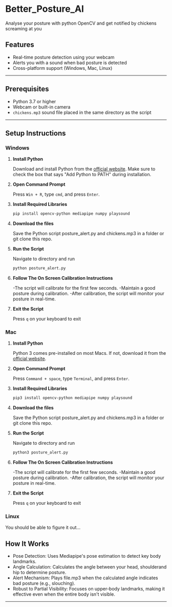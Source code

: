 # Better_Posture_AI
Analyse your posture with python OpenCV and get notified by chickens screaming at you

## Features

- Real-time posture detection using your webcam
- Alerts you with a sound when bad posture is detected
- Cross-platform support (Windows, Mac, Linux)

---

## Prerequisites

- Python 3.7 or higher
- Webcam or built-in camera
- `chickens.mp3` sound file placed in the same directory as the script

---

## Setup Instructions

### Windows

1. **Install Python**

   Download and install Python from the [official website](https://www.python.org/downloads/windows/). Make sure to check the box that says "Add Python to PATH" during installation.

2. **Open Command Prompt**

   Press `Win + R`, type `cmd`, and press `Enter`.

3. **Install Required Libraries**

   ```bash
   pip install opencv-python mediapipe numpy playsound

4. **Download the files**

   Save the Python script posture_alert.py and chickens.mp3 in a folder or git clone this repo.

5. **Run the Script**

   Navigate to directory and run
   ```bash
   python posture_alert.py

6. **Follow The On Screen Calibration Instructions**

   -The script will calibrate for the first few seconds.
   -Maintain a good posture during calibration.
   -After calibration, the script will monitor your posture in real-time.

7. **Exit the Script**

   Press `q` on your keyboard to exit

### Mac

1. **Install Python**

   Python 3 comes pre-installed on most Macs. If not, download it from the [official website](https://www.python.org/downloads/mac-osx/).

2. **Open Command Prompt**

   Press `Command + space`, type `Terminal`, and press `Enter`.

3. **Install Required Libraries**

   ```bash
   pip3 install opencv-python mediapipe numpy playsound

4. **Download the files**

   Save the Python script posture_alert.py and chickens.mp3 in a folder or git clone this repo.

5. **Run the Script**

   Navigate to directory and run
   ```bash
   python3 posture_alert.py

6. **Follow The On Screen Calibration Instructions**

   -The script will calibrate for the first few seconds.
   -Maintain a good posture during calibration.
   -After calibration, the script will monitor your posture in real-time.

7. **Exit the Script**

   Press `q` on your keyboard to exit

### Linux

   You should be able to figure it out...


## How It Works

- Pose Detection: Uses Mediapipe's pose estimation to detect key body landmarks.
- Angle Calculation: Calculates the angle between your head, shoulderand hip to determine posture.
- Alert Mechanism: Plays file.mp3 when the calculated angle indicates bad posture (e.g., slouching).
- Robust to Partial Visibility: Focuses on upper-body landmarks, making it effective even when the entire body isn't visible.

---



